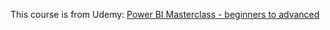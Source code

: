 This course is from Udemy: [Power BI Masterclass - beginners to advanced](https://www.udemy.com/course/power-bi-masterclass-beginners-to-advanced/)
